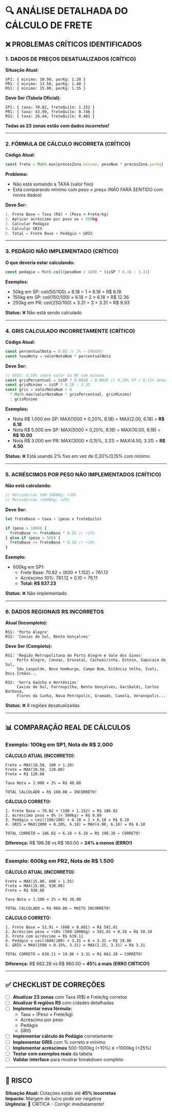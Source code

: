 # 🔍 ANÁLISE DETALHADA DO CÁLCULO DE FRETE

## ❌ PROBLEMAS CRÍTICOS IDENTIFICADOS

### 1. **DADOS DE PREÇOS DESATUALIZADOS (CRÍTICO)**

**Situação Atual:**
```
SP1: { minimo: 10.50, porKg: 1.20 }
PR1: { minimo: 13.50, porKg: 1.40 }
RS1: { minimo: 15.00, porKg: 1.55 }
```

**Deve Ser (Tabela Oficial):**
```
SP1: { taxa: 70.82, freteQuilo: 1.152 }
PR1: { taxa: 43.99, freteQuilo: 0.746 }
RS1: { taxa: 26.44, freteQuilo: 0.481 }
```

**Todas as 23 zonas estão com dados incorretos!**

---

### 2. **FÓRMULA DE CÁLCULO INCORRETA (CRÍTICO)**

**Código Atual:**
```javascript
const frete = Math.max(precosZona.minimo, pesoNum * precosZona.porKg)
```

**Problema:** 
- Não está somando a TAXA (valor fixo)
- Está comparando mínimo com peso × preço (NÃO FARÁ SENTIDO com novos dados)

**Deve Ser:**
```javascript
1. Frete Base = Taxa (R$) + (Peso × Frete/kg)
2. Aplicar acréscimo por peso se > 500kg
3. Calcular Pedágio
4. Calcular GRIS
5. Total = Frete Base + Pedágio + GRIS
```

---

### 3. **PEDÁGIO NÃO IMPLEMENTADO (CRÍTICO)**

**O que deveria estar calculando:**
```javascript
const pedagio = Math.ceil(pesoNum / 100) * (isSP ? 6.18 : 3.31)
```

**Exemplos:**
- 50kg em SP: ceil(50/100) × 6.18 = 1 × 6.18 = R$ 6.18
- 150kg em SP: ceil(150/100) × 6.18 = 2 × 6.18 = R$ 12.36
- 250kg em PR: ceil(250/100) × 3.31 = 3 × 3.31 = R$ 9.93

**Status:** ❌ Não está sendo calculado

---

### 4. **GRIS CALCULADO INCORRETAMENTE (CRÍTICO)**

**Código Atual:**
```javascript
const percentualNota = 0.02 // 2% ← ERRADO!
const taxaNota = valorNotaNum * percentualNota
```

**Deve Ser:**
```javascript
// GRIS: 0,50% sobre valor da NF com mínimo
const grisPercentual = isSP ? 0.0020 : 0.0015 // 0,20% SP / 0,15% demais
const grisMinimo = isSP ? 6.18 : 3.31
const gris = valorNotaNum > 0 
  ? Math.max(valorNotaNum * grisPercentual, grisMinimo)
  : grisMinimo
```

**Exemplos:**
- Nota R$ 1.000 em SP: MAX(1000 × 0,20%, 6.18) = MAX(2.00, 6.18) = **R$ 6.18**
- Nota R$ 5.000 em SP: MAX(5000 × 0,20%, 6.18) = MAX(10.00, 6.18) = **R$ 10.00**
- Nota R$ 3.000 em PR: MAX(3000 × 0,15%, 3.31) = MAX(4.50, 3.31) = **R$ 4.50**

**Status:** ❌ Está usando 2% fixo em vez de 0,20%/0,15% com mínimo

---

### 5. **ACRÉSCIMOS POR PESO NÃO IMPLEMENTADOS (CRÍTICO)**

**Não está calculando:**
```javascript
// Mercadorias 500-1000kg: +10%
// Mercadorias >1000kg: +25%
```

**Deve Ser:**
```javascript
let freteBase = taxa + (peso × freteQuilo)

if (peso > 1000) {
  freteBase += freteBase * 0.25 // +25%
} else if (peso > 500) {
  freteBase += freteBase * 0.10 // +10%
}
```

**Exemplo:**
- 600kg em SP1: 
  - Frete Base: 70.82 + (600 × 1.152) = 761.12
  - Acréscimo 10%: 761.12 × 0.10 = 76.11
  - **Total: R$ 837.23**

**Status:** ❌ Não implementado

---

### 6. **DADOS REGIONAIS RS INCORRETOS**

**Atual (Incompleto):**
```
RS1: 'Porto Alegre'
RS2: 'Caxias do Sul, Bento Gonçalves'
```

**Deve Ser (Completo):**
```
RS1: 'Região Metropolitana de Porto Alegre e Vale dos Sinos'
     Porto Alegre, Canoas, Gravataí, Cachoeirinha, Esteio, Sapucaia do Sul,
     São Leopoldo, Novo Hamburgo, Campo Bom, Estância Velha, Ivoti, Dois Irmãos...

RS2: 'Serra Gaúcha e Hortênsias'
     Caxias do Sul, Farroupilha, Bento Gonçalves, Garibaldi, Carlos Barbosa,
     Flores da Cunha, Nova Petrópolis, Gramado, Canela, Veranópolis...
```

**Status:** ❌ 8 regiões desatualizadas

---

## 📊 COMPARAÇÃO REAL DE CÁLCULOS

### Exemplo: 100kg em SP1, Nota de R$ 2.000

**CÁLCULO ATUAL (INCORRETO):**
```
Frete = MAX(10.50, 100 × 1.20)
Frete = MAX(10.50, 120.00)
Frete = R$ 120.00

Taxa Nota = 2.000 × 2% = R$ 40.00

TOTAL CALCULADO = R$ 160.00 ← INCORRETO!
```

**CÁLCULO CORRETO:**
```
1. Frete Base = 70.82 + (100 × 1.152) = R$ 186.02
2. Acréscimo peso = 0% (< 500kg) = R$ 0.00
3. Pedágio = ceil(100/100) × 6.18 = 1 × 6.18 = R$ 6.18
4. GRIS = MAX(2000 × 0.20%, 6.18) = MAX(4.00, 6.18) = R$ 6.18

TOTAL CORRETO = 186.02 + 6.18 + 6.18 = R$ 198.38 ← CORRETO!
```

**Diferença:** R$ 198.38 vs R$ 160.00 = **24% a menos (ERRO!)**

---

### Exemplo: 600kg em PR2, Nota de R$ 1.500

**CÁLCULO ATUAL (INCORRETO):**
```
Frete = MAX(15.00, 600 × 1.55)
Frete = MAX(15.00, 930.00)
Frete = R$ 930.00

Taxa Nota = 1.500 × 2% = R$ 30.00

TOTAL CALCULADO = R$ 960.00 ← MUITO INCORRETO!
```

**CÁLCULO CORRETO:**
```
1. Frete Base = 52.91 + (600 × 0.881) = R$ 581.01
2. Acréscimo peso = +10% (500-1000kg) = 581.01 × 0.10 = R$ 58.10
3. Frete com acréscimo = R$ 639.11
4. Pedágio = ceil(600/100) × 3.31 = 6 × 3.31 = R$ 19.86
5. GRIS = MAX(1500 × 0.15%, 3.31) = MAX(2.25, 3.31) = R$ 3.31

TOTAL CORRETO = 639.11 + 19.86 + 3.31 = R$ 662.28 ← CORRETO!
```

**Diferença:** R$ 662.28 vs R$ 960.00 = **45% a mais (ERRO CRÍTICO!)**

---

## ✅ CHECKLIST DE CORREÇÕES

- [ ] **Atualizar 23 zonas** com Taxa (R$) e Frete/kg corretos
- [ ] **Atualizar 8 regiões RS** com cidades detalhadas
- [ ] **Implementar nova fórmula:**
  - Taxa + (Peso × Frete/kg)
  - Acréscimo por peso
  - Pedágio
  - GRIS
- [ ] **Implementar cálculo de Pedágio** corretamente
- [ ] **Implementar GRIS** com % correto e mínimo
- [ ] **Implementar acréscimos** 500-1000kg (+10%) e >1000kg (+25%)
- [ ] **Testar com exemplos reais** da tabela
- [ ] **Validar interface** para mostrar breakdown completo

---

## 🚨 RISCO

**Situação Atual:** Cotações estão até **45% incorretas**  
**Impacto:** Margem de lucro pode ser negativa  
**Urgência:** 🔴 CRÍTICA - Corrigir imediatamente!

